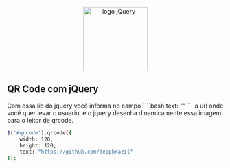 <p align="center">
  <a href="https://jquery.com/" target="_blank">
    <img alt="logo jQuery" src="https://upload.wikimedia.org/wikipedia/en/9/9e/JQuery_logo.svg" width="auto" height="150px"/>
  </a>
</p>

## QR Code com jQuery 

Com essa lib do jquery você informa no campo ````bash text: "" ``` a url onde você quer levar o usuario, e o jquery desenha dinamicamente essa imagem para o leitor de qrcode.

``` bash
$('#qrcode').qrcode({
	width: 120, 
	height: 120, 
	text: "https://github.com/deppbrazil"
});
```



